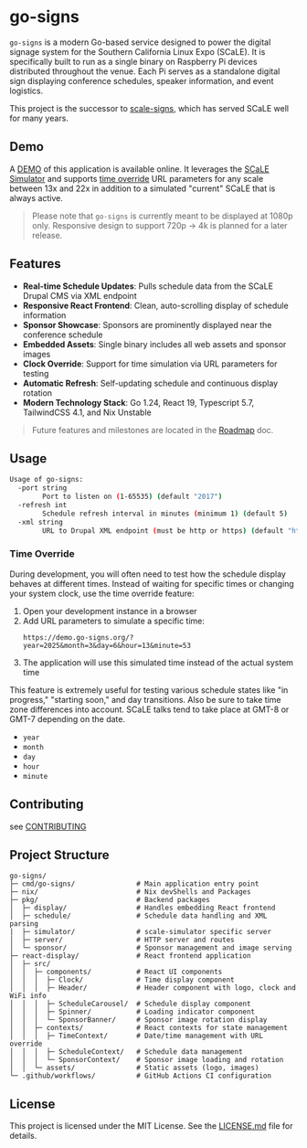 # go-signs

`go-signs` is a modern Go-based service designed to power the digital signage system for the Southern California Linux Expo (SCaLE). It is specifically built to run as a single binary on Raspberry Pi devices distributed throughout the venue. Each Pi serves as a standalone digital sign displaying conference schedules, speaker information, and event logistics.

This project is the successor to [scale-signs](https://github.com/socallinuxexpo/scale-signs), which has served SCaLE well for many years.

## Demo

A [DEMO](https://demo.go-signs.org) of this application is available online. It leverages the [SCaLE Simulator](./docs/SIMULATOR.md) and supports [time override](#time-override) URL parameters for any scale between 13x and 22x in addition to a simulated "current" SCaLE that is always active.

> Please note that `go-signs` is currently meant to be displayed at 1080p only. Responsive design to support 720p -> 4k is planned for a later release.

## Features

- **Real-time Schedule Updates**: Pulls schedule data from the SCaLE Drupal CMS via XML endpoint
- **Responsive React Frontend**: Clean, auto-scrolling display of schedule information
- **Sponsor Showcase**: Sponsors are prominently displayed near the conference schedule
- **Embedded Assets**: Single binary includes all web assets and sponsor images
- **Clock Override**: Support for time simulation via URL parameters for testing
- **Automatic Refresh**: Self-updating schedule and continuous display rotation
- **Modern Technology Stack**: Go 1.24, React 19, Typescript 5.7, TailwindCSS 4.1, and Nix Unstable

> Future features and milestones are located in the [Roadmap](./docs/ROADMAP.md) doc.

## Usage

```sh
Usage of go-signs:
  -port string
        Port to listen on (1-65535) (default "2017")
  -refresh int
        Schedule refresh interval in minutes (minimum 1) (default 5)
  -xml string
        URL to Drupal XML endpoint (must be http or https) (default "http://www.socallinuxexpo.org/scale/21x/sign.xml")
```

### Time Override

During development, you will often need to test how the schedule display behaves at different times. Instead of waiting for specific times or changing your system clock, use the time override feature:

1. Open your development instance in a browser
2. Add URL parameters to simulate a specific time:
   ```
   https://demo.go-signs.org/?year=2025&month=3&day=6&hour=13&minute=53
   ```
3. The application will use this simulated time instead of the actual system time

This feature is extremely useful for testing various schedule states like "in progress," "starting soon," and day transitions. Also be sure to take time zone differences into account. SCaLE talks tend to take place at GMT-8 or GMT-7 depending on the date.

- `year`
- `month`
- `day`
- `hour`
- `minute`

## Contributing

see [CONTRIBUTING](./CONTRIBUTING.md)

## Project Structure

```
go-signs/
├─ cmd/go-signs/               # Main application entry point
├─ nix/                        # Nix devShells and Packages
├─ pkg/                        # Backend packages
│  ├─ display/                 # Handles embedding React frontend
│  ├─ schedule/                # Schedule data handling and XML parsing
|  ├─ simulator/               # scale-simulator specific server
│  ├─ server/                  # HTTP server and routes
│  └─ sponsor/                 # Sponsor management and image serving
├─ react-display/              # React frontend application
│  ├─ src/
│  │  ├─ components/           # React UI components
│  │  │  ├─ Clock/             # Time display component
│  │  │  ├─ Header/            # Header component with logo, clock and WiFi info
│  │  │  ├─ ScheduleCarousel/  # Schedule display component
│  │  │  ├─ Spinner/           # Loading indicator component
│  │  │  └─ SponsorBanner/     # Sponsor image rotation display
│  │  ├─ contexts/             # React contexts for state management
│  │  │  ├─ TimeContext/       # Date/time management with URL override
│  │  │  ├─ ScheduleContext/   # Schedule data management
│  │  │  └─ SponsorContext/    # Sponsor image loading and rotation
│  │  └─ assets/               # Static assets (logo, images)
└─ .github/workflows/          # GitHub Actions CI configuration
```

## License

This project is licensed under the MIT License. See the [LICENSE.md](LICENSE.md) file for details.
